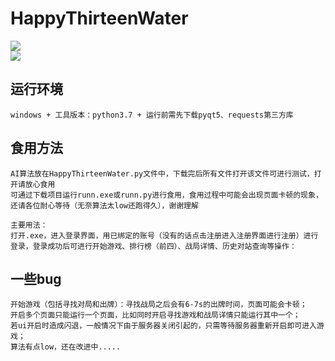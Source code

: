 # HappyThirteenWater
![](https://img.shields.io/badge/python-3.7-green)<br>
![](https://img.shields.io/badge/HappyThirTeenWater-v1.0.0-brightgreen)

## 运行环境
    windows + 工具版本：python3.7 + 运行前需先下载pyqt5、requests第三方库
## 食用方法
    AI算法放在HappyThirteenWater.py文件中，下载完后所有文件打开该文件可进行测试，打开请放心食用
    可通过下载项目运行runn.exe或runn.py进行食用，食用过程中可能会出现页面卡顿的现象，还请各位耐心等待（无奈算法太low还跑得久），谢谢理解

    主要用法：
    打开.exe，进入登录界面，用已绑定的账号（没有的话点击注册进入注册界面进行注册）进行登录，登录成功后可进行开始游戏、排行榜（前四）、战局详情、历史对站查询等操作：

## 一些bug
    开始游戏（包括寻找对局和出牌）：寻找战局之后会有6-7s的出牌时间，页面可能会卡顿；
    开启多个页面只能运行一个页面，比如同时开启寻找游戏和战局详情只能运行其中一个；
    若ui开启时造成闪退，一般情况下由于服务器关闭引起的，只需等待服务器重新开启即可进入游戏；
    算法有点low，还在改进中.....
